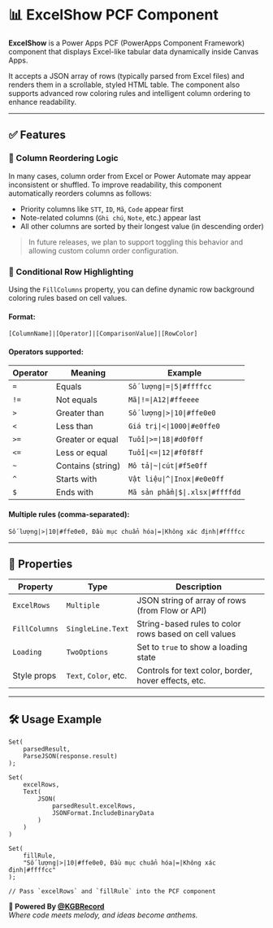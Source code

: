 # 📊 ExcelShow PCF Component

**ExcelShow** is a Power Apps PCF (PowerApps Component Framework) component that displays Excel-like tabular data dynamically inside Canvas Apps.

It accepts a JSON array of rows (typically parsed from Excel files) and renders them in a scrollable, styled HTML table. The component also supports advanced row coloring rules and intelligent column ordering to enhance readability.

---

## ✅ Features

### 🧩 Column Reordering Logic

In many cases, column order from Excel or Power Automate may appear inconsistent or shuffled. To improve readability, this component automatically reorders columns as follows:

- Priority columns like `STT`, `ID`, `Mã`, `Code` appear first
- Note-related columns (`Ghi chú`, `Note`, etc.) appear last
- All other columns are sorted by their longest value (in descending order)

> In future releases, we plan to support toggling this behavior and allowing custom column order configuration.

### 🎨 Conditional Row Highlighting

Using the `FillColumns` property, you can define dynamic row background coloring rules based on cell values.

#### Format:
```
[ColumnName]|[Operator]|[ComparisonValue]|[RowColor]
```

#### Operators supported:
| Operator | Meaning            | Example                           |
|----------|--------------------|-----------------------------------|
| `=`      | Equals             | `Số lượng\|=\|5\|#ffffcc`             |
| `!=`     | Not equals         | `Mã\|!=\|A12\|#ffeeee`               |
| `>`      | Greater than       | `Số lượng\|>\|10\|#ffe0e0`           |
| `<`      | Less than          | `Giá trị\|<\|1000\|#e0ffe0`          |
| `>=`     | Greater or equal   | `Tuổi\|>=\|18\|#d0f0ff`              |
| `<=`     | Less or equal      | `Tuổi\|<=\|12\|#f0f8ff`              |
| `~`      | Contains (string)  | `Mô tả\|~\|cút\|#f5e0ff`             |
| `^`      | Starts with        | `Vật liệu\|^\|Inox\|#e0e0ff`         |
| `$`      | Ends with          | `Mã sản phẩm\|$\|.xlsx\|#ffffdd`     |

#### Multiple rules (comma-separated):

```
Số lượng|>|10|#ffe0e0, Đầu mục chuẩn hóa|=|Không xác định|#ffffcc
```

---

## 🧩 Properties

| Property       | Type      | Description                                             |
|----------------|-----------|---------------------------------------------------------|
| `ExcelRows`    | `Multiple` | JSON string of array of rows (from Flow or API)         |
| `FillColumns`  | `SingleLine.Text` | String-based rules to color rows based on cell values   |
| `Loading`      | `TwoOptions`         | Set to `true` to show a loading state                    |
| Style props    | `Text`, `Color`, etc. | Controls for text color, border, hover effects, etc.     |

---

## 🛠 Usage Example

```powerfx
Set(
    parsedResult,
    ParseJSON(response.result)
);

Set(
    excelRows,
    Text(
        JSON(
            parsedResult.excelRows,
            JSONFormat.IncludeBinaryData
        )
    )
)

Set(
    fillRule,
    "Số lượng|>|10|#ffe0e0, Đầu mục chuẩn hóa|=|Không xác định|#ffffcc"
);

// Pass `excelRows` and `fillRule` into the PCF component
```
**🎼 Powered By [@KGBRecord](https://github.com/KGBRecord)**  
*Where code meets melody, and ideas become anthems.*  